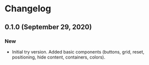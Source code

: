 # Changelog

## 0.1.0 (September 29, 2020)

### New

- Initial try version. Added basic components (buttons, grid, reset, positioning, hide content, containers, colors).